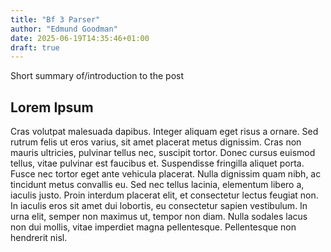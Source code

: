 ```yaml
---
title: "Bf 3 Parser"
author: "Edmund Goodman"
date: 2025-06-19T14:35:46+01:00
draft: true
---
```


Short summary of/introduction to the post

<!--more-->

## Lorem Ipsum

Cras volutpat malesuada dapibus. Integer aliquam eget risus a ornare. Sed rutrum
felis ut eros varius, sit amet placerat metus dignissim. Cras non mauris
ultricies, pulvinar tellus nec, suscipit tortor. Donec cursus euismod tellus,
vitae pulvinar est faucibus et. Suspendisse fringilla aliquet porta. Fusce nec
tortor eget ante vehicula placerat. Nulla dignissim quam nibh, ac tincidunt
metus convallis eu. Sed nec tellus lacinia, elementum libero a, iaculis justo.
Proin interdum placerat elit, et consectetur lectus feugiat non. In iaculis eros
sit amet dui lobortis, eu consectetur sapien vestibulum. In urna elit, semper
non maximus ut, tempor non diam. Nulla sodales lacus non dui mollis, vitae
imperdiet magna pellentesque. Pellentesque non hendrerit nisl.
